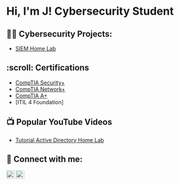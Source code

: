 <h1>Hi, I'm J! 
Cybersecurity Student

<h2>👨‍💻 Cybersecurity Projects:</h2>

  - [SIEM Home Lab](https://github.com/theprogrammingmogul/SIEM-Lab)

<h2> :scroll: Certifications </h2>

- [CompTIA Security+](https://www.credly.com/earner/earned/badge/180113ff-48b8-4098-933a-14e8408ee32c)
- [CompTIA Network+](https://www.credly.com/badges/93c50a38-828f-458b-be6b-c337239fcbab/linked_in_profile)
- [CompTIA A+](https://www.credly.com/badges/454a6ee0-623e-4bbf-9d0b-fceb77c04643/linked_in_profile)
- [ITIL 4 Foundation]

<h2>📺 Popular YouTube Videos</h2>

- [Tutorial Active Directory Home Lab](https://www.youtube.com/watch?v=a83ASGn_V_s)

<h2> 🤳 Connect with me:</h2>

[<img align="left" alt="JoshMadakor | YouTube" width="22px" src="https://cdn.jsdelivr.net/npm/simple-icons@v3/icons/youtube.svg" />][youtube]
[<img align="left" alt="JCamarena | LinkedIn" width="22px" src="https://cdn.jsdelivr.net/npm/simple-icons@v3/icons/linkedin.svg" />][linkedin]

[youtube]: https://www.youtube.com/@theprogrammingmogul
[linkedin]:https://linkedin.com/in/j-camarena-security

<!--
**joshmadakor1/joshmadakor1** is a ✨ _special_ ✨ repository because its `README.md` (this file) appears on your GitHub profile.

Here are some ideas to get you started:

- 🔭 I’m currently working on ...
- 🌱 I’m currently learning ...
- 👯 I’m looking to collaborate on ...
- 🤔 I’m looking for help with ...
- 💬 Ask me about ...
- 📫 How to reach me: ...
- 😄 Pronouns: ...
- ⚡ Fun fact: ...
-->
